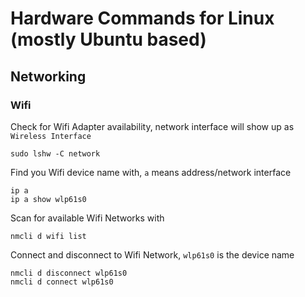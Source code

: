 # Hardware Commands for Linux (mostly Ubuntu based)

## Networking
### Wifi
Check for Wifi Adapter availability, network interface will show up as `Wireless Interface`
```
sudo lshw -C network
```
Find you Wifi device name with, `a` means address/network interface
```
ip a
ip a show wlp61s0
```
Scan for available Wifi Networks with 
```
nmcli d wifi list
```
Connect and disconnect to Wifi Network, `wlp61s0` is the device name
```
nmcli d disconnect wlp61s0
nmcli d connect wlp61s0   
```
